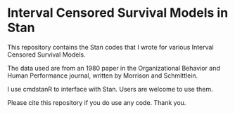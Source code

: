 # Interval Censored Survival Models in Stan

This repository contains the Stan codes that I wrote for various Interval Censored Survival Models.

The data used are from an 1980 paper in the Organizational Behavior and Human Performance journal, written by Morrison and Schmittlein.

I use cmdstanR to interface with Stan. Users are welcome to use them.  

Please cite this repository if you do use any code.  Thank you.
